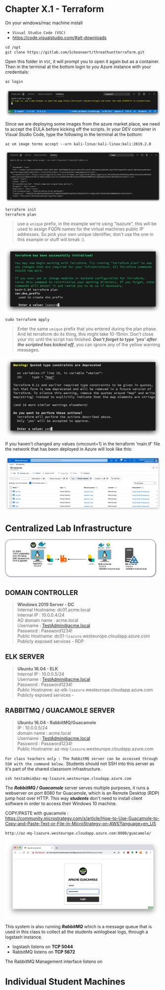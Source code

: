 # Chapter X.1 - Terraform

On your windows/mac machine install

  - `Visual Studio Code (VSC)`
  - https://code.visualstudio.com/#alt-downloads
  
```code
cd /opt
git clone https://gitlab.com/Schoonaert/threathuntterraform.git
```

Open this folder in `VSC`, it will prompt you to open it again but as a container. Then in the terminal at the bottom login to you Azure instance with your credentials:

```code
az login
```
![Screenshot command](./assets/02-azlogin.jpg)

Since we are deploying some images from the azure market place, we need to accept the EULA before kicking off the scripts. In your DEV container in Visual Studio Code, type the following in the terminal at the bottom:

```code
az vm image terms accept --urn kali-linux:kali-linux:kali:2019.2.0
```
![Screenshot command](./assets/01-EULA.jpg)

```code
terraform init
terraform plan
```
>use a `unique` prefix, in the example we're using "lsazure", this will be used to assign FQDN names for the virtual machines public IP addresses. So pick your own unique identifier, don't use the one in this example or stuff will break :).

![Screenshot command](./assets/03-terraforminit.jpg)

```code
sudo terraform apply
```

>Enter the same `unique` prefix that you entered during the plan phase. And let terraform do its thing, this might take 10-15min. Don't close your `VSC` until the script has finished. ***Don't forget to type 'yes' after the scripted has kicked off***, you can ignore any of the yellow warning messages.

![Screenshot command](./assets/04-terraformapply.jpg)

If you haven't changed any values (vmcount=1) in the terraform 'main.tf' file the network that has been deployed in Azure will look like this:

![Screenshot command](./assets/06-azurerevms.jpg)

Centralized Lab Infrastructure
====

![Screenshot command](./assets/05-core_design.jpg)

DOMAIN CONTROLLER
----

>**Windows 2019 Server - DC**  
Internal Hostname: dc01.acme.local  
Internal IP : 10.0.0.4/24   
AD domain name : acme.local    
Username : TestAdmin@acme.local    
Password : Password1234!  
Public Hostname: dc01-`lsazure`.westeurope.cloudapp.azure.com   
Publicly exposed services - RDP

ELK SERVER
----

>**Ubuntu 16.04 - ELK**  
Internal IP : 10.0.0.5/24    
Username : TestAdmin@acme.local    
Password : Password1234!  
Public Hostname: az-elk-`lsazure`.westeurope.cloudapp.azure.com  
Publicly exposed services - 

RABBITMQ / GUACAMOLE SERVER
----

>**Ubuntu 16.04 - RabbitMQ/Guacamole**  
IP : 10.0.0.5/24   
domain name : acme.local    
Username : TestAdmin@acme.local    
Password : Password1234!  
Public Hostname: az-mq-`lsazure`.westeurope.cloudapp.azure.com  

`For class teachers only : The RabbitMQ server can be accessed through SSH with the command below.` Students should not SSH into this server as it's part of the shared classroom infrastructure.

```code
ssh testadmin@az-mq-lsazure.westeurope.cloudapp.azure.com
```

The ***RabbitMQ / Guacamole*** server serves multiple purposes, it runs a webserver on port 8080 for Guacamole, which is an Remote Desktop (RDP) jump host over HTTP. This way ***students*** don't need to install client software in order to access their Windows 10 machine.

COPY/PASTE with guacamole : https://community.microstrategy.com/s/article/How-to-Use-Guacamole-to-Copy-and-Paste-Text-or-File-in-MicroStrategy-on-AWS?language=en_US

```code
http://az-mq-lsazure.westeurope.cloudapp.azure.com:8080/guacamole/
```

![Screenshot command](./assets/07-guacamole.jpg)

This system is also running ***RabbitMQ*** which is a message queue that is used in this class to collect all the students winlogbeat logs, through a logstash instance.

- logstash listens on **TCP 5044**
- RabbitMQ listens on **TCP 5672**

The RabbitMQ Management interface listens on 

Individual Student Machines
====
